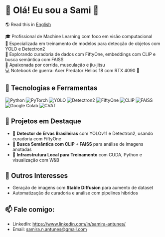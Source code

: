 # 🌿 Olá! Eu sou a Sami 👋
🌎 Read this in [English](README.md)

🎓 Profissional de Machine Learning com foco em visão computacional  
🚀 Especializada em treinamento de modelos para detecção de objetos com YOLO e Detectron2  
🧪 Explorando curadoria de dados com FiftyOne, embeddings com CLIP e busca semântica com FAISS  
🏃 Apaixonada por corrida, musculação e jiu-jitsu  
💻 Notebook de guerra: Acer Predator Helios 18 com RTX 4090 💪

## 🧰 Tecnologias e Ferramentas
![Python](https://img.shields.io/badge/-Python-333333?style=flat&logo=python)
![PyTorch](https://img.shields.io/badge/-PyTorch-333333?style=flat&logo=pytorch)
![YOLO](https://img.shields.io/badge/YOLOv11-in%20use-green)
![Detectron2](https://img.shields.io/badge/Detectron2-active-blue)
![FiftyOne](https://img.shields.io/badge/-FiftyOne-333333?style=flat)
![CLIP](https://img.shields.io/badge/-CLIP-333333?style=flat)
![FAISS](https://img.shields.io/badge/-FAISS-333333?style=flat)
![Google Colab](https://img.shields.io/badge/-Colab-333333?style=flat&logo=googlecolab)
![CVAT](https://img.shields.io/badge/-CVAT-333333?style=flat)

## 📌 Projetos em Destaque
- 🌱 **Detector de Ervas Brasileiras** com YOLOv11 e Detectron2, usando curadoria com FiftyOne
- 🧬 **Busca Semântica com CLIP + FAISS** para análise de imagens anotadas
- 🔧 **Infraestrutura Local para Treinamento** com CUDA, Python e visualização com W&B

## 🌟 Outros Interesses
- Geração de imagens com **Stable Diffusion** para aumento de dataset  
- Automatização de curadoria e análise com pipelines híbridos  

## 📫 Fale comigo:
- LinkedIn: https://www.linkedin.com/in/samira-antunes/
- Email: samira.n.antunes@gmail.com
